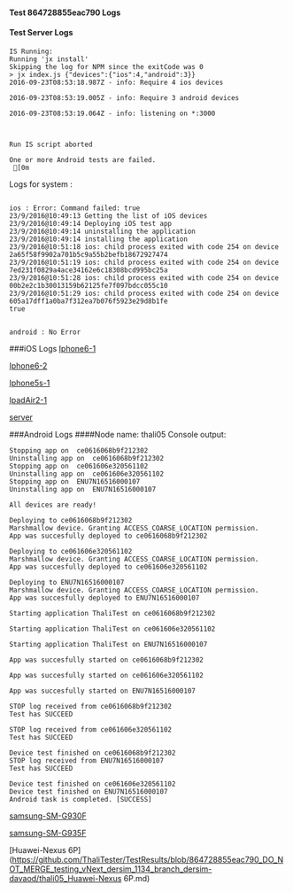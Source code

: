 #### Test 864728855eac790 Logs

#### Test Server Logs
```
IS Running:
Running 'jx install'
Skipping the log for NPM since the exitCode was 0
> jx index.js {"devices":{"ios":4,"android":3}}
2016-09-23T08:53:18.987Z - info: Require 4 ios devices

2016-09-23T08:53:19.005Z - info: Require 3 android devices

2016-09-23T08:53:19.064Z - info: listening on *:3000


 
Run IS script aborted
 
One or more Android tests are failed.
 [0m

```


Logs for system : 
```

ios : Error: Command failed: true
23/9/2016@10:49:13 Getting the list of iOS devices 
23/9/2016@10:49:14 Deploying iOS test app 
23/9/2016@10:49:14 uninstalling the application 
23/9/2016@10:49:14 installing the application 
23/9/2016@10:51:18 ios: child process exited with code 254 on device 2a65f58f9902a701b5c9a55b2befb18672927474 
23/9/2016@10:51:19 ios: child process exited with code 254 on device 7ed231f0829a4ace34162e6c18308bcd995bc25a 
23/9/2016@10:51:28 ios: child process exited with code 254 on device 00b2e2c1b30013159b62125fe7f097bdcc055c10 
23/9/2016@10:51:29 ios: child process exited with code 254 on device 605a17dff1a0ba7f312ea7b076f5923e29d8b1fe 
true


android : No Error
```
###iOS Logs
[Iphone6-1](https://github.com/ThaliTester/TestResults/blob/864728855eac790_DO_NOT_MERGE_testing_vNext_dersim_1134_branch_dersim-davaod/iOS_Iphone6-1.md)

[Iphone6-2](https://github.com/ThaliTester/TestResults/blob/864728855eac790_DO_NOT_MERGE_testing_vNext_dersim_1134_branch_dersim-davaod/iOS_Iphone6-2.md)

[Iphone5s-1](https://github.com/ThaliTester/TestResults/blob/864728855eac790_DO_NOT_MERGE_testing_vNext_dersim_1134_branch_dersim-davaod/iOS_Iphone5s-1.md)

[IpadAir2-1](https://github.com/ThaliTester/TestResults/blob/864728855eac790_DO_NOT_MERGE_testing_vNext_dersim_1134_branch_dersim-davaod/iOS_IpadAir2-1.md)

[server](https://github.com/ThaliTester/TestResults/blob/864728855eac790_DO_NOT_MERGE_testing_vNext_dersim_1134_branch_dersim-davaod/iOS_server.md)




###Android Logs
####Node name: thali05
Console output:
```
Stopping app on  ce0616068b9f212302
Uninstalling app on  ce0616068b9f212302
Stopping app on  ce061606e320561102
Uninstalling app on  ce061606e320561102
Stopping app on  ENU7N16516000107
Uninstalling app on  ENU7N16516000107

All devices are ready!

Deploying to ce0616068b9f212302
Marshmallow device. Granting ACCESS_COARSE_LOCATION permission.
App was succesfully deployed to ce0616068b9f212302

Deploying to ce061606e320561102
Marshmallow device. Granting ACCESS_COARSE_LOCATION permission.
App was succesfully deployed to ce061606e320561102

Deploying to ENU7N16516000107
Marshmallow device. Granting ACCESS_COARSE_LOCATION permission.
App was succesfully deployed to ENU7N16516000107

Starting application ThaliTest on ce0616068b9f212302

Starting application ThaliTest on ce061606e320561102

Starting application ThaliTest on ENU7N16516000107

App was succesfully started on ce0616068b9f212302

App was succesfully started on ce061606e320561102

App was succesfully started on ENU7N16516000107

STOP log received from ce0616068b9f212302
Test has SUCCEED

STOP log received from ce061606e320561102
Test has SUCCEED

Device test finished on ce0616068b9f212302 
STOP log received from ENU7N16516000107
Test has SUCCEED

Device test finished on ce061606e320561102 
Device test finished on ENU7N16516000107 
Android task is completed. [SUCCESS]
```
[samsung-SM-G930F](https://github.com/ThaliTester/TestResults/blob/864728855eac790_DO_NOT_MERGE_testing_vNext_dersim_1134_branch_dersim-davaod/thali05_samsung-SM-G930F.md)

[samsung-SM-G935F](https://github.com/ThaliTester/TestResults/blob/864728855eac790_DO_NOT_MERGE_testing_vNext_dersim_1134_branch_dersim-davaod/thali05_samsung-SM-G935F.md)

[Huawei-Nexus 6P](https://github.com/ThaliTester/TestResults/blob/864728855eac790_DO_NOT_MERGE_testing_vNext_dersim_1134_branch_dersim-davaod/thali05_Huawei-Nexus 6P.md)


